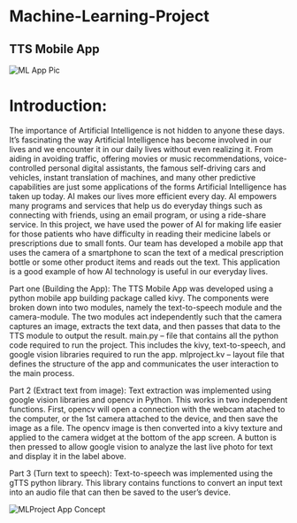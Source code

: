 # Machine-Learning-Project
## TTS Mobile App 

![ML App Pic](https://user-images.githubusercontent.com/13397606/146821767-8d221e0e-0dad-4ef0-8eeb-6b16d96847d3.png)

# Introduction:
The importance of Artificial Intelligence is not hidden to anyone these days. It’s fascinating the way Artificial Intelligence has become involved in our lives and we encounter it in our daily lives without even realizing it. From aiding in avoiding traffic, offering movies or music recommendations, voice-controlled personal digital assistants, the famous self-driving cars and vehicles, instant translation of machines, and many other predictive capabilities are just some applications of the forms Artificial Intelligence has taken up today. AI makes our lives more efficient every day. AI empowers many programs and services that help us do everyday things such as connecting with friends, using an email program, or using a ride-share service.
In this project, we have used the power of AI for making life easier for those patients who have difficulty in reading their medicine labels or prescriptions due to small fonts. Our team has developed a mobile app that uses the camera of a smartphone to scan the text of a medical prescription bottle or some other product items and reads out the text. This application is a good example of how AI technology is useful in our everyday lives.

Part one (Building the App):
The TTS Mobile App was developed using a python mobile app building package called kivy. The components were broken down into two modules, namely the text-to-speech module and the camera-module. The two modules act independently such that the camera captures an image, extracts the text data, and then passes that data to the TTS module to output the result.
main.py – file that contains all the python code required to run the project. This includes the kivy, text-to-speech, and google vision libraries required to run the app. 
mlproject.kv – layout file that defines the structure of the app and communicates the user interaction to the main process. 


Part 2 (Extract text from image):
	Text extraction was implemented using google vision libraries and opencv in Python. This works in two independent functions. First, opencv will open a connection with the webcam atached to the computer, or the 1st camera attached to the device, and then save the image as a file. The opencv image is then converted into a kivy texture and applied to the camera widget at the bottom of the app screen. A button is then pressed to allow google vision to analyze the last live photo for text and display it in the label above.
 

Part 3 (Turn text to speech):
Text-to-speech was implemented using the gTTS python library. This library contains functions to convert an input text into an audio file that can then be saved to the user’s device. 
 
 

![MLProject App Concept](https://user-images.githubusercontent.com/13397606/146821897-7c70be2e-4179-495e-b23a-12d900434e9b.png)

